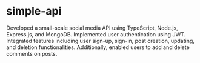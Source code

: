 # simple-api
Developed a small-scale social media API using TypeScript, Node.js, Express.js, and MongoDB. Implemented user authentication using JWT. Integrated features including user sign-up, sign-in, post creation, updating, and deletion functionalities. Additionally, enabled users to add and delete comments on posts. 
